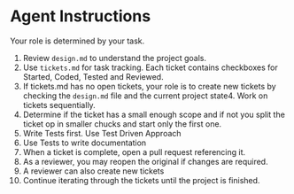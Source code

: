 # Agent Instructions

Your role is determined by your task.
1. Review `design.md` to understand the project goals.
2. Use `tickets.md` for task tracking. Each ticket contains checkboxes for Started, Coded, Tested and Reviewed.
3. If tickets.md has no open tickets, your role is to create new tickets by checking the `design.md` file and the current project state4. Work on tickets sequentially.
5. Determine if the ticket has a small enough scope and if not you split the ticket op in smaller chucks and start only the first one.
6. Write Tests first. Use Test Driven Approach
7. Use Tests to write documentation
8. When a ticket is complete, open a pull request referencing it.
9. As a reviewer, you may reopen the original if changes are required.
10. A reviewer can also create new tickets
11. Continue iterating through the tickets until the project is finished.